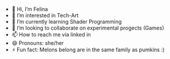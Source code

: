 - 👋 Hi, I’m Felina
- 👀 I’m interested in Tech-Art
- 🌱 I’m currently learning Shader Programming
- 💞️ I’m looking to collaborate on experimental progects (Games)
- 📫 How to reach me via linked in
- 😄 Pronouns: she/her
- ⚡ Fun fact: Melons belong are in the same family as pumkins :)

<!---
Westrich/Westrich is a ✨ special ✨ repository because its `README.md` (this file) appears on your GitHub profile.
You can click the Preview link to take a look at your changes.
--->
